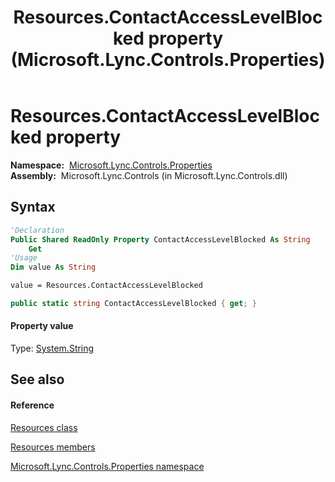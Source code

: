 ﻿---
title: Resources.ContactAccessLevelBlocked property  (Microsoft.Lync.Controls.Properties)
TOCTitle: 'ContactAccessLevelBlocked property '
ms:assetid: P:Microsoft.Lync.Controls.Properties.Resources.ContactAccessLevelBlocked_DI_3_UC_OCS14MrefLyncWPF
ms:mtpsurl: https://msdn.microsoft.com/en-us/library/microsoft.lync.controls.properties.resources.contactaccesslevelblocked_di_3_uc_ocs14mreflyncwpf(v=office.15)
ms:contentKeyID: 48597670
ms.date: 07/28/2014
mtps_version: v=office.15
f1_keywords:
- Microsoft.Lync.Controls.Properties.Resources.ContactAccessLevelBlocked
dev_langs:
- CSharp
- JScript
- VB
- other
---

# Resources.ContactAccessLevelBlocked property

**Namespace:**  [Microsoft.Lync.Controls.Properties](microsoft-lync-controls-properties-namespace_1.md)  
**Assembly:**  Microsoft.Lync.Controls (in Microsoft.Lync.Controls.dll)

## Syntax

``` vb
'Declaration
Public Shared ReadOnly Property ContactAccessLevelBlocked As String
    Get
'Usage
Dim value As String

value = Resources.ContactAccessLevelBlocked
```

``` csharp
public static string ContactAccessLevelBlocked { get; }
```

#### Property value

Type: [System.String](http://msdn2.microsoft.com/en-us/library/s1wwdcbf)  

## See also

#### Reference

[Resources class](resources-class-microsoft-lync-controls-properties_1.md)

[Resources members](resources-members-microsoft-lync-controls-properties_1.md)

[Microsoft.Lync.Controls.Properties namespace](microsoft-lync-controls-properties-namespace_1.md)

